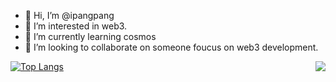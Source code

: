 - 👋 Hi, I’m @ipangpang
- 👀 I’m interested in web3.
- 🌱 I’m currently learning cosmos
- 💞️ I’m looking to collaborate on someone foucus on web3 development.

<img align="right" src="https://github-readme-stats.vercel.app/api?username=ipangpang&show_icons=true&hide=stars&hide_title=true&theme=cobalt&hide_border=true">


[![Top Langs](https://github-readme-stats.vercel.app/api/top-langs/?username=ipangpang)](https://github.com/anuraghazra/github-readme-stats)

<!---
ipangpang/ipangpang is a ✨ special ✨ repository because its `README.md` (this file) appears on your GitHub profile.
You can click the Preview link to take a look at your changes.
--->
